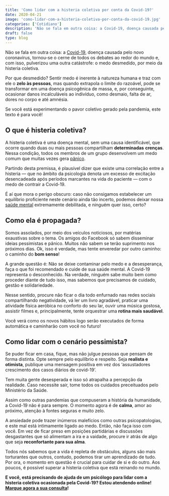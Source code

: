 ```yaml
---
title: 'Como lidar com a histeria coletiva por conta da Covid-19?'
date: 2020-04-21
image: 'como-lidar-com-a-histeria-coletiva-por-conta-da-covid-19.jpg'
categories: ['Cotidiano']
description: 'Não se fala em outra coisa: a Covid-19, doença causada pelo novo coronavírus, tornou-se o cerne de todos os debates ao redor do mundo e, com isso, pulverizou uma outra catástrofe:'
draft: false
type: blog
---
```


Não se fala em outra coisa: a [Covid-19](/12-dicas-saude-mental-quarentena/), doença causada pelo novo coronavírus, tornou-se o cerne de todos os debates ao redor do mundo e, com isso, pulverizou uma outra catástrofe: o medo desmedido, por meio da histeria coletiva.

Por que desmedido? Sentir medo é inerente à natureza humana e traz com ele o **zelo às pessoas**, mas quando extrapola o limite do razoável, pode se transformar em uma doença psicogênica de massa, e, por conseguinte, ocasionar danos incalculáveis ao indivíduo, como desmaio, falta de ar, dores no corpo e até amnésia.

Se você está experimentando o pavor coletivo gerado pela pandemia, este texto é para você!

## **O que é histeria coletiva?**

A histeria coletiva é uma doença mental, sem uma causa identificável, que ocorre quando duas ou mais pessoas compartilham **determinadas** **crenças**. Nessa condição, todos os membros de um grupo desenvolvem um medo comum que muitas vezes gera [pânico](/sindrome-do-panico-entenda-melhor/).

Partindo desta premissa, é plausível dizer que existe uma correlação entre a histeria — que no âmbito da psicologia denota um excesso de excitação desencadeada após períodos marcantes na vida do paciente — com o medo de contrair a Covid-19.

É aí que mora o perigo obscuro: caso não consigamos estabelecer um equilíbrio proficiente neste cenário ainda tão incerto, podemos deixar nossa [saúde mental](/7-habitos-boa-saude-mental/) extremamente debilitada, e ninguém quer isso, certo?

## **Como ela é propagada?**

Somos assolados, por meio dos veículos noticiosos, por matérias exaustivas sobre o tema. Os amigos do Facebook só sabem disseminar ideias pessimistas e pânico. Muitos não sabem se terão suprimento nos próximos dias. Ok, isso é verdade, mas tente enveredar por outro caminho: o caminho do **bom senso**!

A grande questão é: Não se deixe contaminar pelo medo e a desesperança, faça o que foi recomendado e cuide de sua saúde mental. A Covid-19 representa o desconhecido. Na verdade, ninguém sabe muito bem como proceder diante de tudo isso, mas sabemos que precisamos de cuidado, gestão e solidariedade.

Nesse sentido, procure não ficar o dia todo enfurnado nas redes sociais compartilhando negatividade, vá ler um livro agradável, praticar uma atividade física aeróbica no conforto do seu lar, ouvir uma música gostosa, assistir filmes e, principalmente, tente orquestrar uma **rotina mais saudável**.

Você verá como os novos hábitos logo serão executados de forma automática e caminharão com você no futuro!

## **Como lidar com o cenário pessimista?**

Se puder ficar em casa, fique, mas não julgue pessoas que pensam de forma distinta. Opte sempre pelo equilíbrio e respeito. Seja **realista e otimista**, publique uma mensagem positiva em vez dos ‘assustadores crescimento dos casos diários de covid-19’.

Tem muita gente desesperada e isso só atrapalha a percepção da realidade. Caso necessite sair, tome todos os cuidados preceituados pelo Ministério da Saúde.

Assim como outras pandemias que compuseram a história da humanidade, a Covid-19 não é para sempre. O momento agora é de **calma**, amor ao próximo, atenção à fontes seguras e muito zelo.

A ansiedade pode trazer inúmeros malefícios como outras psicopatologias, e este mal está intimamente ligado ao medo. Então, não faça isso com você. Em vez de ficar preso em posições partidárias e discussões desgastantes que só alimentam a ira e a vaidade, procure ir atrás de algo que seja **reconfortante para sua alma**.

Todos nós sabemos que a vida é repleta de obstáculos, alguns são mais torturantes que outros, contudo, podemos tirar um aprendizado de tudo. Por ora, o momento em questão é crucial para cuidar de si e do outro. Aos poucos, é possível superar a histeria coletiva que está reinando no mundo.

**E você, está precisando de ajuda de um psicólogo para lidar com a histeria coletiva ocasionada pela Covid-19? Estou atendendo online!** [**Marque agora a sua consulta**](/contato/)**!**
